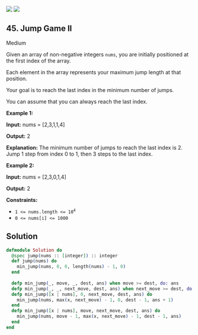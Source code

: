 [![](https://img.shields.io/github/stars/javadev/LeetCode-in-All?label=Stars&style=flat-square)](https://github.com/javadev/LeetCode-in-All)
[![](https://img.shields.io/github/forks/javadev/LeetCode-in-All?label=Fork%20me%20on%20GitHub%20&style=flat-square)](https://github.com/javadev/LeetCode-in-All/fork)

## 45\. Jump Game II

Medium

Given an array of non-negative integers `nums`, you are initially positioned at the first index of the array.

Each element in the array represents your maximum jump length at that position.

Your goal is to reach the last index in the minimum number of jumps.

You can assume that you can always reach the last index.

**Example 1:**

**Input:** nums = [2,3,1,1,4]

**Output:** 2

**Explanation:** The minimum number of jumps to reach the last index is 2. Jump 1 step from index 0 to 1, then 3 steps to the last index.

**Example 2:**

**Input:** nums = [2,3,0,1,4]

**Output:** 2

**Constraints:**

*   <code>1 <= nums.length <= 10<sup>4</sup></code>
*   `0 <= nums[i] <= 1000`

## Solution

```elixir
defmodule Solution do
  @spec jump(nums :: [integer]) :: integer
  def jump(nums) do
    min_jump(nums, 0, 0, length(nums) - 1, 0)
  end
  
  defp min_jump(_, move, _, dest, ans) when move >= dest, do: ans
  defp min_jump(_, _, next_move, dest, ans) when next_move >= dest, do: ans + 1
  defp min_jump([x | nums], 0, next_move, dest, ans) do
    min_jump(nums, max(x, next_move) - 1, 0, dest - 1, ans + 1)
  end
  defp min_jump([x | nums], move, next_move, dest, ans) do
    min_jump(nums, move - 1, max(x, next_move) - 1, dest - 1, ans)
  end
end
```